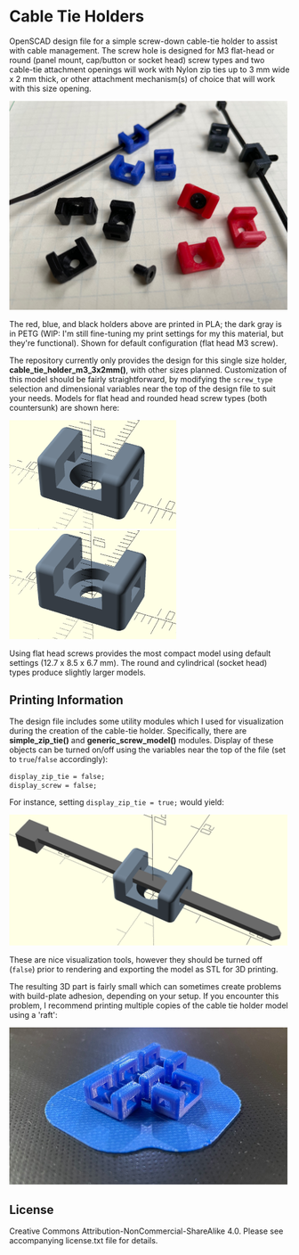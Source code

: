# Cable Tie Holders
OpenSCAD design file for a simple screw-down cable-tie holder to assist with cable management. The screw hole is designed for M3 flat-head or round (panel mount, cap/button or socket head) screw types and two cable-tie attachment openings will work with Nylon zip ties up to 3 mm wide x 2 mm thick, or other attachment mechanism(s) of choice that will work with this size opening.

<img src="assets/cable_tie_holder_assortment.jpeg" width="500px">

The red, blue, and black holders above are printed in PLA; the dark gray is in PETG (WIP: I'm still fine-tuning my print settings for my this material, but they're functional). Shown for default configuration (flat head M3 screw).

The repository currently only provides the design for this single size holder, **cable_tie_holder_m3_3x2mm()**, with other sizes planned. Customization of this model should be fairly straightforward, by modifying the `screw_type` selection and dimensional variables near the top of the design file to suit your needs. Models for flat head and rounded head screw types (both countersunk) are shown here:

<img src="assets/cable_tie_holder_for_flathead_screws.png" width="300px"> <img src="assets/cable_tie_holder_for_roundhead_screws.png" width="300px">

Using flat head screws provides the most compact model using default settings (12.7 x 8.5 x 6.7 mm). The round and cylindrical (socket head) types produce slightly larger models.

## Printing Information
The design file includes some utility modules which I used for visualization during the creation of the cable-tie holder. Specifically, there are **simple_zip_tie()** and **generic_screw_model()** modules. Display of these objects can be turned on/off using the variables near the top of the file (set to `true`/`false` accordingly):
```openscad
display_zip_tie = false;
display_screw = false;
```
For instance, setting `display_zip_tie = true;` would yield:

<img src="assets/cable_tie_holder_with_zip_tie_model.png" width="500px">

These are nice visualization tools, however they should be turned off (`false`) prior to rendering and exporting the model as STL for 3D printing.

The resulting 3D part is fairly small which can sometimes create problems with build-plate adhesion, depending on your setup. If you encounter this problem, I recommend printing multiple copies of the cable tie holder model using a 'raft':

<img src="assets/printed_on_raft.jpeg" width="500px">

## License
Creative Commons Attribution-NonCommercial-ShareAlike 4.0. Please see accompanying license.txt file for details.


